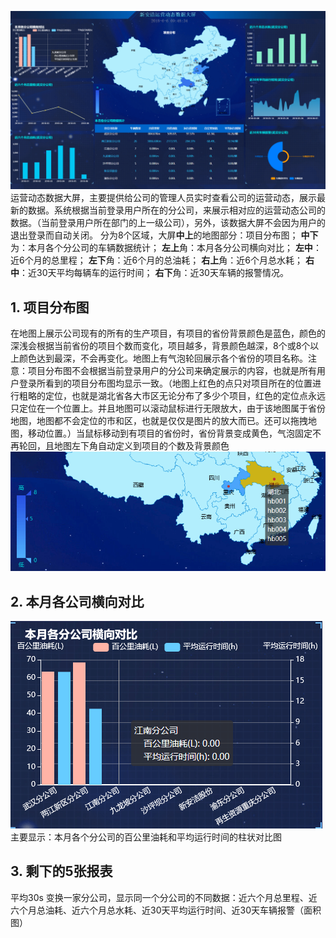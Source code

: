![](images/0104.png)
运营动态数据大屏，主要提供给公司的管理人员实时查看公司的运营动态，展示最新的数据。系统根据当前登录用户所在的分公司，来展示相对应的运营动态公司的数据。（当前登录用户所在部门的上一级公司），另外，该数据大屏不会因为用户的退出登录而自动关闭。
分为8个区域，大屏**中上**的地图部分：项目分布图；
**中下**为：本月各个分公司的车辆数据统计；
**左上**角：本月各分公司横向对比；
**左中**：近6个月的总里程；
**左下**角：近6个月的总油耗；
**右上**角：近6个月总水耗；
**右中**：近30天平均每辆车的运行时间；
**右下**角：近30天车辆的报警情况。
##  1. 项目分布图
在地图上展示公司现有的所有的生产项目，有项目的省份背景颜色是蓝色，颜色的深浅会根据当前省份的项目个数而变化，项目越多，背景颜色越深，8个或8个以上颜色达到最深，不会再变化。地图上有气泡轮回展示各个省份的项目名称。注意：项目分布图不会根据当前登录用户的分公司来确定展示的内容，也就是所有用户登录所看到的项目分布图均显示一致。（地图上红色的点只对项目所在的位置进行粗略的定位，也就是湖北省各大市区无论分布了多少个项目，红色的定位点永远只定位在一个位置上。并且地图可以滚动鼠标进行无限放大，由于该地图属于省份地图，地图都不会定位的市和区，也就是仅仅是图片的放大而已。还可以拖拽地图，移动位置。）当鼠标移动到有项目的省份时，省份背景变成黄色，气泡固定不再轮回，且地图左下角自动定义到项目的个数及背景颜色
![](images/0105.png)
##  2. 本月各公司横向对比
 ![](images/0106.png)
  主要显示：本月各个分公司的百公里油耗和平均运行时间的柱状对比图
##  3. 剩下的5张报表
平均30s 变换一家分公司，显示同一个分公司的不同数据：近六个月总里程、近六个月总油耗、近六个月总水耗、近30天平均运行时间、近30天车辆报警（面积图）
